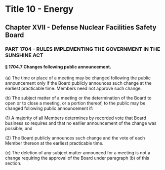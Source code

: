 
# Title 10 - Energy
## Chapter XVII - Defense Nuclear Facilities Safety Board
### PART 1704 - RULES IMPLEMENTING THE GOVERNMENT IN THE SUNSHINE ACT
#### § 1704.7 Changes following public announcement.

(a) The time or place of a meeting may be changed following the public announcement only if the Board publicly announces such change at the earliest practicable time. Members need not approve such change.

(b) The subject matter of a meeting or the determination of the Board to open or to close a meeting, or a portion thereof, to the public may be changed following public announcement if:

(1) A majority of all Members determines by recorded vote that Board business so requires and that no earlier announcement of the change was possible; and

(2) The Board publicly announces such change and the vote of each Member thereon at the earliest practicable time.

(c) The deletion of any subject matter announced for a meeting is not a change requiring the approval of the Board under paragraph (b) of this section.
